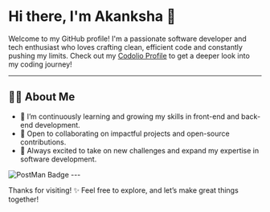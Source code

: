 # Hi there, I'm Akanksha 👋

Welcome to my GitHub profile! I'm a passionate software developer and tech enthusiast who loves crafting clean, efficient code and constantly pushing my limits. Check out my [Codolio Profile](https://codolio.com/profile/akankshacodes) to get a deeper look into my coding journey!

---

## 👩‍💻 About Me
- 🌱 I’m continuously learning and growing my skills in front-end and back-end development.
- 💼 Open to collaborating on impactful projects and open-source contributions.
- 🚀 Always excited to take on new challenges and expand my expertise in software development.

<img src="https://api.badgr.io/public/assertions/vBS_7eouRy2uhzyIqr262A?identity__email=guptaakanksha2002%40gmail.com" alt="PostMan Badge"/>
---

Thanks for visiting! ✨ Feel free to explore, and let’s make great things together!
